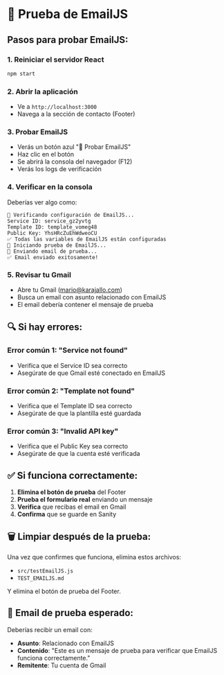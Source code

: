 # 🧪 Prueba de EmailJS

## Pasos para probar EmailJS:

### 1. Reiniciar el servidor React

```bash
npm start
```

### 2. Abrir la aplicación

- Ve a `http://localhost:3000`
- Navega a la sección de contacto (Footer)

### 3. Probar EmailJS

- Verás un botón azul "🧪 Probar EmailJS"
- Haz clic en el botón
- Se abrirá la consola del navegador (F12)
- Verás los logs de verificación

### 4. Verificar en la consola

Deberías ver algo como:

```
🔧 Verificando configuración de EmailJS...
Service ID: service_gz2yvtg
Template ID: template_vomeg48
Public Key: YhsHRcZuEhWdweoCU
✅ Todas las variables de EmailJS están configuradas
🚀 Iniciando prueba de EmailJS...
📧 Enviando email de prueba...
✅ Email enviado exitosamente!
```

### 5. Revisar tu Gmail

- Abre tu Gmail (mario@karajallo.com)
- Busca un email con asunto relacionado con EmailJS
- El email debería contener el mensaje de prueba

## 🔍 Si hay errores:

### Error común 1: "Service not found"

- Verifica que el Service ID sea correcto
- Asegúrate de que Gmail esté conectado en EmailJS

### Error común 2: "Template not found"

- Verifica que el Template ID sea correcto
- Asegúrate de que la plantilla esté guardada

### Error común 3: "Invalid API key"

- Verifica que el Public Key sea correcto
- Asegúrate de que la cuenta esté verificada

## ✅ Si funciona correctamente:

1. **Elimina el botón de prueba** del Footer
2. **Prueba el formulario real** enviando un mensaje
3. **Verifica** que recibas el email en Gmail
4. **Confirma** que se guarde en Sanity

## 🗑️ Limpiar después de la prueba:

Una vez que confirmes que funciona, elimina estos archivos:

- `src/testEmailJS.js`
- `TEST_EMAILJS.md`

Y elimina el botón de prueba del Footer.

## 📧 Email de prueba esperado:

Deberías recibir un email con:

- **Asunto**: Relacionado con EmailJS
- **Contenido**: "Este es un mensaje de prueba para verificar que EmailJS funciona correctamente."
- **Remitente**: Tu cuenta de Gmail
